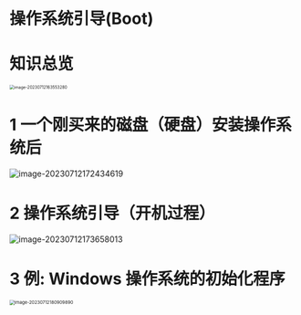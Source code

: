 # 操作系统引导(Boot)



# 知识总览

<img src="https://cvp.oss-cn-shanghai.aliyuncs.com/picgo/202307121635411.png" alt="image-20230712163553280" style="zoom:50%;" />

# 1 一个刚买来的磁盘（硬盘）安装操作系统后

![image-20230712172434619](https://cvp.oss-cn-shanghai.aliyuncs.com/picgo/202307121724790.png)



# 2 操作系统引导（开机过程）

![image-20230712173658013](https://cvp.oss-cn-shanghai.aliyuncs.com/picgo/202307121736120.png)



# 3 例: Windows 操作系统的初始化程序

<img src="https://cvp.oss-cn-shanghai.aliyuncs.com/picgo/202307121809959.png" alt="image-20230712180909890" style="zoom:55%;" />
